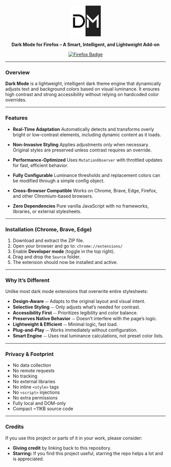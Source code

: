 <p align="center">
  <a href="https://addons.mozilla.org/en-US/firefox/addon/sil-dark-mode/">
    <img 
      alt="Dark Mode Icon"
      src="Source/Icons/icon96.png"
    />
  </a>
</p>

<p align="center">
  <strong>
    Dark Mode for Firefox – A Smart, Intelligent, and Lightweight Add-on
  </strong>
</p>

<p align="center">
  <a href="https://addons.mozilla.org/en-US/firefox/addon/sil-dark-mode/">
    <img 
      alt="Firefox Badge" 
      src="https://img.shields.io/badge/Firefox-%231c1c1c?style=for-the-badge&logo=firefoxbrowser&logoColor=%23ffffff&logoSize=auto"
    />
  </a>
</p>


---

### Overview

**Dark Mode** is a lightweight, intelligent dark theme engine that dynamically adjusts text and background colors based on visual luminance. It ensures high contrast and strong accessibility without relying on hardcoded color overrides.

---

### Features

- **Real-Time Adaptation** 
  Automatically detects and transforms overly bright or low-contrast elements, including dynamic content as it loads.

- **Non-Invasive Styling** 
  Applies adjustments only when necessary. Original styles are preserved unless contrast requires an override.

- **Performance-Optimized** 
  Uses `MutationObserver` with throttled updates for fast, efficient behavior.

- **Fully Configurable** 
  Luminance thresholds and replacement colors can be modified through a simple config object.

- **Cross-Browser Compatible** 
  Works on Chrome, Brave, Edge, Firefox, and other Chromium-based browsers.

- **Zero Dependencies** 
  Pure vanilla JavaScript with no frameworks, libraries, or external stylesheets.

---

### Installation (Chrome, Brave, Edge)

1. Download and extract the ZIP file.
2. Open your browser and go to: `chrome://extensions/`
3. Enable **Developer mode** (toggle in the top right).
4. Drag and drop the `Source` folder.
5. The extension should now be installed and active.

---

### Why It’s Different

Unlike most dark mode extensions that overwrite entire stylesheets:

- **Design-Aware** ⏤ Adapts to the original layout and visual intent. 
- **Selective Styling** ⏤ Only adjusts what’s needed for contrast. 
- **Accessibility First** ⏤ Prioritizes legibility and color balance. 
- **Preserves Native Behavior** ⏤ Doesn’t interfere with the page’s logic. 
- **Lightweight & Efficient** ⏤ Minimal logic, fast load.
- **Plug-and-Play** ⏤ Works immediately without configuration.
- **Smart Engine** ⏤ Uses real luminance calculations, not preset color lists.

---

### Privacy & Footprint

- No data collection
- No remote requests
- No tracking
- No external libraries
- No inline `<style>` tags
- No `<script>` injections
- No extra permissions
- Fully local and DOM-only
- Compact ~11KB source code

---

### Credits

If you use this project or parts of it in your work, please consider:

- **Giving credit** by linking back to this repository.
- **Starring:** If you find this project useful, starring the repo helps a lot and is appreciated.

